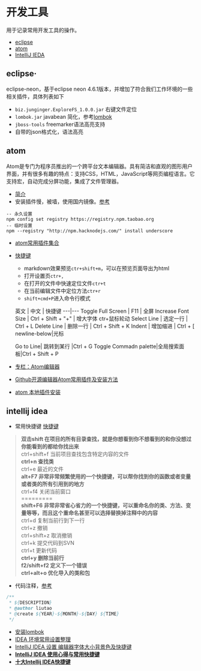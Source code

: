 # 开发工具
用于记录常用开发工具的操作。
* [eclipse](#eclipse)
* [atom](#atom)
* [IntelliJ IEDA](#intellij-idea)

## eclipse·
eclipse-neon，基于eclipse neon 4.6.1版本，并增加了符合我们工作环境的一些相关插件，具体列表如下
* `biz.junginger.ExploreFS_1.0.0.jar` 右键文件定位
* `lombok.jar` javabean 简化，参考[lombok](https://projectlombok.org/)
* `jboss-tools` freemarker语法高亮支持
* 自带的json格式化，语法高亮

## atom
Atom是专门为程序员推出的一个跨平台文本编辑器。具有简洁和直观的图形用户界面，并有很多有趣的特点：支持CSS，HTML，JavaScript等网页编程语言。它支持宏，自动完成分屏功能，集成了文件管理器。  

* [简介](http://www.open-open.com/lib/view/open1457082318187.html)
* 安装插件慢，被墙，使用国内镜像。[参考](http://blog.csdn.net/dqliangjun/article/details/52075641)
```
-- 永久设置
npm config set registry https://registry.npm.taobao.org
-- 临时设置
npm --registry "http://npm.hacknodejs.com/" install underscore
```

* [atom常用插件集合](https://github.com/kompasim/atom-plugins)
* [快捷键](http://blog.csdn.net/crper/article/details/45674649)
  * markdown效果预览`ctr+shift+m`，可以在预览页面导出为html
  * 打开设置页`ctr+,`
  * 在打开的文件中快速定位文件`ctr+t`
  * 在当前编辑文件中定位方法`ctr+r`  
  * `shift+cmd+P`进入命令行模式


  英文 | 中文 | 快捷键
  ---|---
  Toggle Full Screen | F11 | 全屏
  Increase Font Size | Ctrl + Shift + "+" | 增大字体 ctr+鼠标轮动
  Select Line	| 选定一行 | Ctrl + L
  Delete Line	| 删除一行 | Ctrl + Shift + K
  Indent | 增加缩进 | Ctrl + [
  newline-below|光标

  Go to Line|	跳转到某行	|Ctrl + G
  Toggle Commadn palette|全局搜索面板|Ctrl + Shift + P
* [专栏：Atom编辑器](http://blog.csdn.net/crper/article/details/45674649)
* [Github开源编辑器Atom常用插件及安装方法](http://blog.csdn.net/mduanfire/article/details/50278591)
* [atom 本地插件安装](http://jingyan.baidu.com/article/375c8e19c3105a25f2a22901.html)

## intellij idea
* 常用快捷键  [快捷键](#IntelliJ-IDEA-keys)
>**双击shift 在项目的所有目录查找，就是你想看到你不想看到的和你没想过你能看到的都给你找出来**  
 ctrl+shift+f 当前项目查找包含特定内容的文件  
 **ctrl+n 查找类**  
 ctrl+e 最近的文件  
 **alt+F7 非常非常频繁使用的一个快捷键，可以帮你找到你的函数或者变量或者类的所有引用到的地方**    
 ctrl+f4 关闭当前窗口  
 =========  
 **shift+F6 非常非常省心省力的一个快捷键，可以重命名你的类、方法、变量等等，而且这个重命名甚至可以选择替换掉注释中的内容**  
 ctrl+d 复制当前行到下一行  
 ctrl+z 撤销  
 ctrl+shift+z 取消撤销  
 ctrl+k 提交代码到SVN  
 ctrl+t 更新代码  
 **ctrl+y 删除当前行**  
 **f2/shift+f2 定义下一个错误**  
 **ctrl+alt+o 优化导入的类和包**  


* 代码注释，[参考](https://my.oschina.net/baishi/blog/612641)
```java
/**
 * ${DESCRIPTION}
 * @author liutao
 * @create ${YEAR}-${MONTH}-${DAY} ${TIME}
 */
```


* [安装lombok](http://blog.csdn.net/hinstenyhisoka/article/details/50468271)
* [IDEA 环境常用设置整理](http://blog.csdn.net/lk_blog/article/details/43115903)
* [IntelliJ IDEA 设置 编辑器字体大小背景色及快捷键](http://blog.csdn.net/lifuxiangcaohui/article/details/38822649)
* [**IntelliJ IDEA 使用心得与常用快捷键**](http://www.blogjava.net/rockblue1988/archive/2014/10/25/418994.html)
* [**十大Intellij IDEA快捷键**](http://blog.csdn.net/dc_726/article/details/42784275)
